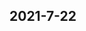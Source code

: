 
## 2021-7-22

### [<title>学校原版|卡比兰诺大学Capilano毕业证/成绩单offer-p - DockOne.io</title>](http://dockone.io/question/775435)

### [<title>关于）安阳电商营业执照怎么办理流程-爱上本地宝 - DockOne.io</title>](http://dockone.io/question/775434)

### [<title>关于）新乡电商营业执照怎么办理流程-爱上本地宝 - DockOne.io</title>](http://dockone.io/question/775433)

### [<title>学校原版|皇家山大学Mount Royal毕业证/成绩单offer-t - DockOne.io</title>](http://dockone.io/question/775432)

### [<title>学校原版|麦科文大学Grant MacEwan毕业证/成绩单offer-t - DockOne.io</title>](http://dockone.io/question/775431)

### [<title>关于）漯河电商营业执照怎么办理流程-爱上本地宝 - DockOne.io</title>](http://dockone.io/question/775430)

### [<title>关于）开封电商营业执照怎么办理流程-爱上本地宝 - DockOne.io</title>](http://dockone.io/question/775429)

### [<title>学校原版|卡尔加里大学UCalgary毕业证/成绩单offer-y - DockOne.io</title>](http://dockone.io/question/775428)

### [<title>学校原版|莱斯布里奇大学U of L毕业证/成绩单offer-y - DockOne.io</title>](http://dockone.io/question/775427)

### [<title>关于）洛阳电商营业执照怎么办理流程-爱上本地宝 - DockOne.io</title>](http://dockone.io/question/775426)

### [<title>关于）河南电商营业执照怎么办理流程-爱上本地宝 - DockOne.io</title>](http://dockone.io/question/775425)

### [<title>学校原版|阿尔伯塔大学UA毕业证/成绩单offer-a - DockOne.io</title>](http://dockone.io/question/775424)

### [<title>学校原版|东北伊利诺伊大学NEIU毕业证/成绩单offer-p - DockOne.io</title>](http://dockone.io/question/775423)

### [<title>关于）黄石电商营业执照怎么办理流程-爱上本地宝 - DockOne.io</title>](http://dockone.io/question/775422)

### [<title>学校原版|北园大学North Park毕业证/成绩单offer-y - DockOne.io</title>](http://dockone.io/question/775421)

### [<title>关于）湖北电商营业执照怎么办理流程-爱上本地宝 - DockOne.io</title>](http://dockone.io/question/775420)

### [<title>学校原版|中北大学NCC毕业证/成绩单offer-n - DockOne.io</title>](http://dockone.io/question/775419)

### [<title>学校原版|路易斯安那州立大学LSU毕业证/成绩单offer-l - DockOne.io</title>](http://dockone.io/question/775418)

### [<title>关于）郴州电商营业执照怎么办理流程-爱上本地宝 - DockOne.io</title>](http://dockone.io/question/775417)

### [<title>学校原版|莫顿学院Morton毕业证/成绩单offer-o - DockOne.io</title>](http://dockone.io/question/775416)
